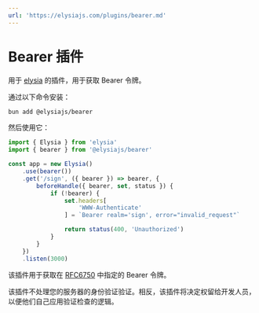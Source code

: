 ```yaml
---
url: 'https://elysiajs.com/plugins/bearer.md'
---
```


# Bearer 插件

用于 [elysia](https://github.com/elysiajs/elysia) 的插件，用于获取 Bearer 令牌。

通过以下命令安装：

```bash
bun add @elysiajs/bearer
```

然后使用它：

```typescript twoslash
import { Elysia } from 'elysia'
import { bearer } from '@elysiajs/bearer'

const app = new Elysia()
    .use(bearer())
    .get('/sign', ({ bearer }) => bearer, {
        beforeHandle({ bearer, set, status }) {
            if (!bearer) {
                set.headers[
                    'WWW-Authenticate'
                ] = `Bearer realm='sign', error="invalid_request"`

                return status(400, 'Unauthorized')
            }
        }
    })
    .listen(3000)
```

该插件用于获取在 [RFC6750](https://www.rfc-editor.org/rfc/rfc6750#section-2) 中指定的 Bearer 令牌。

该插件不处理您的服务器的身份验证验证。相反，该插件将决定权留给开发人员，以便他们自己应用验证检查的逻辑。

